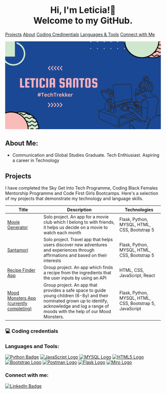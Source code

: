 <!-- TOO: CHANGE EMOJI WAVE --> 
<!-- h1 aligh="centre" if want to have text within =the centre -->
<div align=center>
 <h1>Hi, I'm Leticia!👋<br>Welcome to my GitHub.</h1>
</div> 


[Projects](#Projects)  [About](#About-Me)  [Coding Credinentials](#Work-Experience)  [Languages & Tools](#Education)  [Connect with Me](#Hobbies-and-Interests)


<!-- TODO: ADD A BANNER --> 
<img src="https://github.com/Leticia-Santos922/Leticia-Santos922/blob/main/Purple%20Gradient%20Canva%20Banner.png"  alt="banner">


<!-- add a header tage with align attribute -->
<!-- who are you or what have you done -->
## About Me: 
- Communication and Global Studies Graduate. Tech Enthiusiast. Aspiring a career in Technology
<!-- TODO: ADD Content  --> 
<!--   
-  🔭 I’m currently working on ...
- 🌱 I’m currently learning ...
- 👯 I’m looking to collaborate on ...
- 🤔 I’m looking for help with ...
- 💬 Ask me about ...
- 📫 How to reach me: ...
- 😄 Pronouns: ...
- ⚡ Fun fact: ...
 --> 

<!-- Add emoji's --> 
## Projects 
<!-- TABLE OF PROJECTS AND WHAT PROJECTS --> 
I have completed the Sky Get Into Tech Programme, Coding Black Females Mentorship Programme and Code First Girls Bootcamps. Here's a selection of my projects that demonstrate my technology and language skills.

| Title    | Description | Technologies|
| -------- | --------| -------- |
|[Movie Generator][1]| Solo project. An app for a movie club which I belong to with friends, it helps us decide on a movie to watch each month | Flask, Python, MYSQL, HTML, CSS, Bootstrap 5 |
|[Santamori][2]| Solo project. Travel app that helps users discover new adventures and experiences through affirmations and based on their interests| Flask, Python, MYSQL, HTML, CSS, Bootstrap 5 |
|[Recipe Finder App][3]| Group project. An app which finds a recipe from the ingredients that the user inputs by using an API | HTML, CSS, JavaScript, React|
|[Mood Monsters App (currently completing)][4]| Group project. An app that provides a safe space to guide young children (6-8y) and their nominated grown up to identify, acknowledge and log a range of moods with the help of our Mood Monsters.| Flask, Python, MYSQL, HTML, CSS, Bootstrap 5, JavaScript |

[1]:https://github.com/Leticia-Santos922/w11_Flask_Movie_App
[2]:https://github.com/Leticia-Santos922/week10_hw_santomori
[3]:https://github.com/Leticia-Santos922/recipe-react-app
[4]:(addlinkonhere<---)

### 💻 Coding credentials
<!--  <strong>Software Engineering Bootcamp</strong>, <em>Makers Academy, November 2021</em>
 * Designed and built web applications primarily in Ruby and JavaScript, with emphasis placed on self-led learning to becoming tech-agnostic and able to learn new languages in short timeframes 
 * Collaborated in Agile teams with  a focus on XP values, pair programming and Git workflow 
 * Projects available to view on GitHub 

<strong>Introduction to Software Engineering</strong>, <em>SheCodes, July 2020</em>
 * A three week introductory course on designing with one final project to design and build a website of your choice, primarily using JavaScript, HTML and CSS  -->




<!-- can write what I have done in the last few years -->
<!-- can change to circular with this: (got code from adrienne so can use if want to )
<p align="center"> 
<a href="https://getbootstrap.com" target="_blank"> <img src="https://raw.githubusercontent.com/devicons/devicon/master/icons/bootstrap/bootstrap-plain-wordmark.svg" alt="bootstrap" width="40" height="40"/> </a> <a href="https://www.w3schools.com/css/" target="_blank"> <img src="https://raw.githubusercontent.com/devicons/devicon/master/icons/css3/css3-original-wordmark.svg" alt="css3" width="40" height="40"/> </a> 
<a href="https://expressjs.com" target="_blank"> <img src="https://raw.githubusercontent.com/devicons/devicon/master/icons/express/express-original-wordmark.svg" alt="express" width="40" height="40"/> </a>
<a href="https://git-scm.com/" target="_blank"> <img src="https://www.vectorlogo.zone/logos/git-scm/git-scm-icon.svg" alt="git" width="40" height="40"/> </a> 
<a href="https://heroku.com" target="_blank"> <img src="https://www.vectorlogo.zone/logos/heroku/heroku-icon.svg" alt="heroku" width="40" height="40"/> </a> 
<a href="https://www.w3.org/html/" target="_blank"> <img src="https://raw.githubusercontent.com/devicons/devicon/master/icons/html5/html5-original-wordmark.svg" alt="html5" width="40" height="40"/> </a> 
<a href="https://jasmine.github.io/" target="_blank"> <img src="https://www.vectorlogo.zone/logos/jasmine/jasmine-icon.svg" alt="jasmine" width="40" height="40"/> </a> </p>
 -->
### Languages and Tools: 
<!-- <a href=""> <img src="" alt=""></a> -->
<!-- TODO: Find which way is better to do badges  -->
<!--ANOTHER WAY TO DO BADGE WHICH SEEMS BETTER  ![<Badge Name>](https://img.shields.io/badge/<Badge Text>-<Background Color>?style=for-the-badge&logo=<Icon Name>&logoColor=<Logo Color>)  -->
<!--ANOTHER WAY TO DO BADGE WHICH SEEMS BETTER  [![LinkedIn](https://img.shields.io/badge/LinkedIn-%230077B5.svg?logo=linkedin&logoColor=white)](https://linkedin.com/in/https://www.linkedin.com/in/rebecca-solomon-75aa56191/)  -->
<a href="https://docs.python.org/3.13/"> <img src="https://img.shields.io/badge/Python-FFD43B?style=for-the-badge&logo=python&logoColor=blue" alt="Python Badge"></a> 
<a href="https://www.w3schools.com/js/"><img src="https://img.shields.io/badge/JavaScript-323330?style=for-the-badge&logo=javascript&logoColor=F7DF1E" alt="JavaScript Logo"></a>
<a href="https://www.mysql.com/"> <img src="https://img.shields.io/badge/MySQL-005C84?style=for-the-badge&logo=mysql&logoColor=white" alt="MYSQL Logo"></a>
<a href="https://html.com/html5/"> <img src="https://img.shields.io/badge/HTML5-E34F26?style=for-the-badge&logo=html5&logoColor=white" alt="HTML5 Logo"></a>
<a href="https://getbootstrap.com/"> <img src="https://img.shields.io/badge/Bootstrap-563D7C?style=for-the-badge&logo=bootstrap&logoColor=white" alt="Bootstrap Logo"></a>
<a href="https://www.postman.com/"> <img src="https://img.shields.io/badge/Postman-FF6C37?style=for-the-badge&logo=Postman&logoColor=white" alt="Postman Logo"></a>
<a href="https://flask.palletsprojects.com/en/3.0.x/"> <img src="https://img.shields.io/badge/Flask-000000?style=for-the-badge&logo=flask&logoColor=white" alt="Flask Logo"></a>
<a href="https://miro.com/"> <img src="https://img.shields.io/badge/Miro-F7C922?style=for-the-badge&logo=Miro&logoColor=050036" alt="Miro Logo"></a>



### Connect with me:
<a href="https://www.linkedin.com/in/leticia-santos-05733b1ba"> <img src="https://img.shields.io/badge/LinkedIn-0077B5?style=for-the-badge&logo=linkedin&logoColor=white" alt="LinkedIn Badge"></a>







<!--
**Leticia-Santos922/Leticia-Santos922** is a ✨ _special_ ✨ repository because its `README.md` (this file) appears on your GitHub profile.

Here are some ideas to get you started:

- 🔭 I’m currently working on ...
- 🌱 I’m currently learning ...
- 👯 I’m looking to collaborate on ...
- 🤔 I’m looking for help with ...
- 💬 Ask me about ...
- 📫 How to reach me: ...
- 😄 Pronouns: ...
- ⚡ Fun fact: ...
-->
